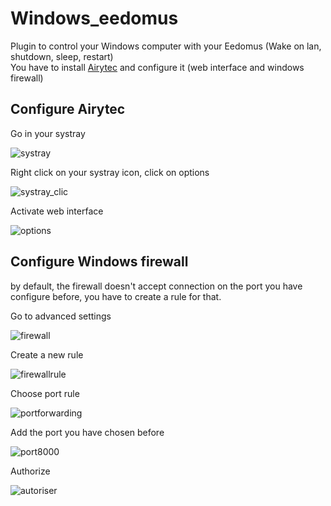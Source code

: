 # Windows_eedomus

Plugin to control your Windows computer with your Eedomus (Wake on lan, shutdown, sleep, restart)  
You have to install [Airytec](http://www.airytec.com/en/switch-off/get.aspx) and configure it (web interface and windows firewall)

## Configure Airytec

Go in your systray

![systray](https://image.noelshack.com/fichiers/2018/02/7/1515934344-capture-d-ecran-2018-01-13-a-16-18-27.png)

Right click on your systray icon, click on options

![systray_clic](https://image.noelshack.com/fichiers/2018/02/7/1515934344-capture-d-ecran-2018-01-13-a-16-21-21.png)

Activate web interface

![options](https://image.noelshack.com/fichiers/2018/02/7/1515934344-capture-d-ecran-2018-01-13-a-16-18-38.png)

## Configure Windows firewall 

by default, the firewall doesn't accept connection on the port you have configure before, you have to create a rule for that.

Go to advanced settings

![firewall](https://image.noelshack.com/fichiers/2018/02/7/1515934347-capture-d-ecran-2018-01-14-a-13-37.png)

Create a new rule

![firewallrule](https://image.noelshack.com/fichiers/2018/02/7/1515934346-capture-d-ecran-2018-01-14-a-13-45-39.png)

Choose port rule

![portforwarding](https://image.noelshack.com/fichiers/2018/02/7/1515934346-capture-d-ecran-2018-01-13-a-16-33-44.png)

Add the port you have chosen before

![port8000](https://image.noelshack.com/fichiers/2018/02/7/1515934858-capture-d-ecran-2018-01-14-a-13-59-25.png)

Authorize

![autoriser](https://image.noelshack.com/fichiers/2018/02/7/1515934346-capture-d-ecran-2018-01-13-a-16-34-08.png)




